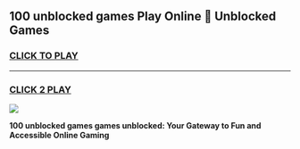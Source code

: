 
## 100 unblocked games Play Online 👋 Unblocked Games
<h3>
<a href="https://premium.freeplayer.one?title=100_unblocked_games&ref=19F">CLICK TO PLAY</a></h3>
<hr>

<h3>
<a href="https://premium.freeplayer.one?title=100_unblocked_games&ref=19F">CLICK 2 PLAY</a>
  
</h3>

<a href="https://premium.freeplayer.one?title=100_unblocked_games&ref=19F"><img src="https://clearcache.store/games.png"></a>


**100 unblocked games games unblocked: Your Gateway to Fun and Accessible Online Gaming**
